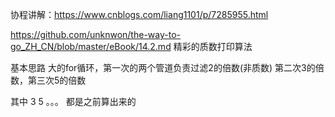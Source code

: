 协程讲解：https://www.cnblogs.com/liang1101/p/7285955.html

https://github.com/unknwon/the-way-to-go_ZH_CN/blob/master/eBook/14.2.md
精彩的质数打印算法

基本思路 
大的for循环，第一次的两个管道负责过滤2的倍数(非质数)
第二次3的倍数，第三次5的倍数

其中 3 5 。。。 都是之前算出来的
